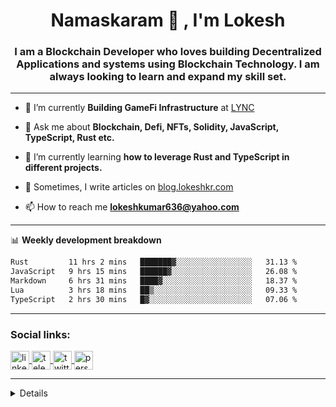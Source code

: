 <h1 align="center">Namaskaram 🙏 , I'm Lokesh</h1>
<h3 align="center">I am a Blockchain Developer who loves building Decentralized Applications and systems using Blockchain Technology. I am always looking to learn and expand my skill set.</h3>
<hr/>

- 🔭 I’m currently **Building GameFi Infrastructure** at [LYNC](https://www.lync.world/)

- 💬 Ask me about **Blockchain, Defi, NFTs, Solidity, JavaScript, TypeScript, Rust etc.**

- 🌱 I’m currently learning **how to leverage Rust and TypeScript in different projects.**

- 📝 Sometimes, I write articles on [blog.lokeshkr.com](https://blog.lokeshkr.com)

- 📫 How to reach me **lokeshkumar636@yahoo.com**

<hr/>

📊 **Weekly development breakdown**

<!--START_SECTION:waka-->

```txt
Rust         11 hrs 2 mins   ███████▓░░░░░░░░░░░░░░░░░   31.13 %
JavaScript   9 hrs 15 mins   ██████▓░░░░░░░░░░░░░░░░░░   26.08 %
Markdown     6 hrs 31 mins   ████▓░░░░░░░░░░░░░░░░░░░░   18.37 %
Lua          3 hrs 18 mins   ██▒░░░░░░░░░░░░░░░░░░░░░░   09.33 %
TypeScript   2 hrs 30 mins   █▓░░░░░░░░░░░░░░░░░░░░░░░   07.06 %
```

<!--END_SECTION:waka-->

<hr/>
<h3 align="left">Social links:</h3>
<a href="https://linkedin.com/in/lokesh-kumar-nalot-0baa691b9" target="_blank">
<img align="center" src="https://lokeshkr.com/assets/svg/linkedin.svg" alt="linkedin-link" height="30" width="30" />
</a>
<a href="https://t.me/lokesshk">
<img align="center" src="https://lokeshkr.com/assets/svg/telegram.svg" alt="telegram-link" height="30" width="30" />
</a>
<a href="https://twitter.com/lokeshtweets_">
<img align="center" src="https://lokeshkr.com/assets/svg/twitter.svg" alt="twitter-link" height="30" width="30" />
</a>
<a href="https://lokeshkr.com">
<img align="center" src="https://lokeshkr.com/assets/svg/web.svg" alt="personal-website-link" height="30" width="30" />
</a>
<!--
<a href="https://www.youtube.com/channel/UCVWq-83WQElIoIN6NGdCXLw">
<img align="center" src="https://lokeshkr.com/assets/svg/youtube.svg" alt="youtube-link" height="30" width="30"/>
</a>
-->
<hr/>
<details>
  <h3>GitHub Stats</h3>
<img style="object-fit: cover;" src="https://readme-stats-github-codetit4n.vercel.app/api?username=codetit4n&cc=0c1121&tc=fff" alt="github-stats">
</details>
